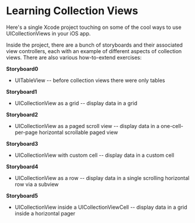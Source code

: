 Learning Collection Views
=========================

Here's a single Xcode project touching on some of the cool ways to use UICollectionViews in your iOS app.

Inside the project, there are a bunch of storyboards and their associated view controllers, each with an
example of different aspects of collection views.  There are also various how-to-extend exercises:

__Storyboard0__

* UITableView -- before collection views there were only tables

__Storyboard1__

* UICollectionView as a grid -- display data in a grid

__Storyboard2__

* UICollectionView as a paged scroll view -- display data in a one-cell-per-page horizontal scrollable paged view

__Storyboard3__

* UICollectionView with custom cell -- display data in a custom cell

__Storyboard4__

* UICollectionView as a row -- display data in a single scrolling horizontal row via a subview

__Storyboard5__

* UICollectionView inside a UICollectionViewCell -- display data in a grid inside a horizontal pager